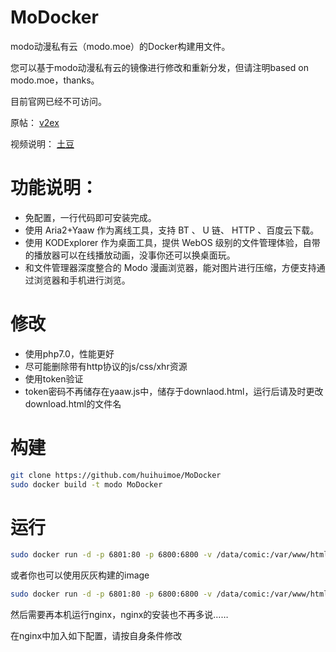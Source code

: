 # MoDocker

modo动漫私有云（modo.moe）的Docker构建用文件。

您可以基于modo动漫私有云的镜像进行修改和重新分发，但请注明based on modo.moe，thanks。

目前官网已经不可访问。

原帖： [v2ex](https://www.v2ex.com/t/225714?p=2)

视频说明： [土豆](http://www.tudou.com/programs/view/9gS3imQGw6g/)
# 功能说明：

* 免配置，一行代码即可安装完成。
* 使用 Aria2+Yaaw 作为离线工具，支持 BT 、 U 链、 HTTP 、百度云下载。
* 使用 KODExplorer 作为桌面工具，提供 WebOS 级别的文件管理体验，自带的播放器可以在线播放动画，没事你还可以换桌面玩。
* 和文件管理器深度整合的 Modo 漫画浏览器，能对图片进行压缩，方便支持通过浏览器和手机进行浏览。

# 修改
* 使用php7.0，性能更好
* 尽可能删除带有http协议的js/css/xhr资源
* 使用token验证
* token密码不再储存在yaaw.js中，储存于downlaod.html，运行后请及时更改download.html的文件名

# 构建
```bash
git clone https://github.com/huihuimoe/MoDocker
sudo docker build -t modo MoDocker
```

# 运行
```bash
sudo docker run -d -p 6801:80 -p 6800:6800 -v /data/comic:/var/www/html/comic modo
```

或者你也可以使用灰灰构建的image

```bash
sudo docker run -d -p 6801:80 -p 6800:6800 -v /data/comic:/var/www/html/comic huihuimoe/modo
```

然后需要再本机运行nginx，nginx的安装也不再多说……

在nginx中加入如下配置，请按自身条件修改